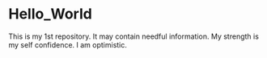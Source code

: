 # Hello_World
This is my 1st repository. It may contain needful information. 
My strength is my self confidence.
I am optimistic.
